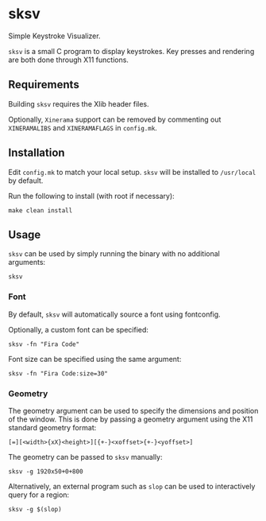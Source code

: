 # sksv

Simple Keystroke Visualizer.

`sksv` is a small C program to display keystrokes. 
Key presses and rendering are both done through X11 functions.

## Requirements

Building `sksv` requires the Xlib header files.

Optionally, `Xinerama` support can be removed by commenting out `XINERAMALIBS` and `XINERAMAFLAGS` in `config.mk`.

## Installation

Edit `config.mk` to match your local setup. `sksv` will be installed to `/usr/local` by default.

Run the following to install (with root if necessary):

    make clean install

## Usage

`sksv` can be used by simply running the binary with no additional arguments:

    sksv

### Font

By default, `sksv` will automatically source a font using fontconfig. 

Optionally, a custom font can be specified:

    sksv -fn "Fira Code"

Font size can be specified using the same argument:

    sksv -fn "Fira Code:size=30"

### Geometry 

The geometry argument can be used to specify the dimensions and position of the window.
This is done by passing a geometry argument using the X11 standard geometry format:

    [=][<width>{xX}<height>][{+-}<xoffset>{+-}<yoffset>]

The geometry can be passed to `sksv` manually:

    sksv -g 1920x50+0+800

Alternatively, an external program such as `slop` can be used to interactively query for a region:

    sksv -g $(slop)
